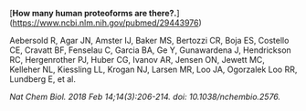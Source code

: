 [**How many human proteoforms are there?.**]
(https://www.ncbi.nlm.nih.gov/pubmed/29443976)

Aebersold R, Agar JN, Amster IJ, Baker MS, Bertozzi CR, Boja ES, Costello CE, Cravatt BF, Fenselau C, Garcia BA, Ge Y, Gunawardena J, Hendrickson RC, Hergenrother PJ, Huber CG, Ivanov AR, Jensen ON, Jewett MC, Kelleher NL, Kiessling LL, Krogan NJ, Larsen MR, Loo JA, Ogorzalek Loo RR, Lundberg E, et al.

*Nat Chem Biol. 2018 Feb 14;14(3):206-214. doi: 10.1038/nchembio.2576.* 
